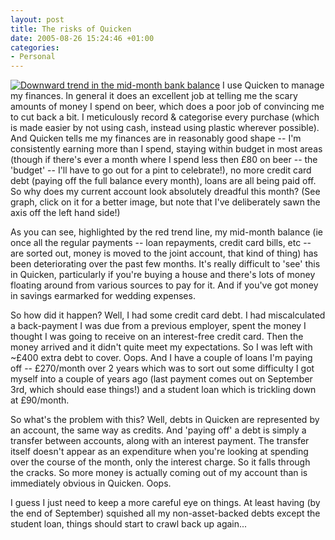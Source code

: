 ```yaml
---
layout: post
title: The risks of Quicken
date: 2005-08-26 15:24:46 +01:00
categories:
- Personal
---
```

<p><a href="http://woss.name/wp-content/GettingPoorer.gif"><img src='http://woss.name/wp-content/thumb-GettingPoorer.gif' alt='Downward trend in the mid-month bank balance' class="alignright" /></a> I use Quicken to manage my finances.  In general it does an excellent job at telling me the scary amounts of money I spend on beer, which does a poor job of convincing me to cut back a bit.  I meticulously record &amp; categorise every purchase (which is made easier by not using cash, instead using plastic wherever possible).  And Quicken tells me my finances are in reasonably good shape -- I'm consistently earning more than I spend, staying within budget in most areas (though if there's ever a month where I spend less then &pound;80 on beer -- the 'budget' -- I'll have to go out for a pint to celebrate!), no more credit card debt (paying off the full balance every month), loans are all being paid off.  So why does my current account look absolutely dreadful this month?  (See graph, click on it for a better image, but note that I've deliberately sawn the axis off the left hand side!)</p>

As you can see, highlighted by the red trend line, my mid-month balance (ie once all the regular payments -- loan repayments, credit card bills, etc -- are sorted out, money is moved to the joint account, that kind of thing) has been deteriorating over the past few months.  It's really difficult to 'see' this in Quicken, particularly if you're buying a house and there's lots of money floating around from various sources to pay for it.  And if you've got money in savings earmarked for wedding expenses.

So how did it happen?  Well, I had some credit card debt.  I had miscalculated a back-payment I was due from a previous employer, spent the money I thought I was going to receive on an interest-free credit card.  Then the money arrived and it didn't quite meet my expectations.  So I was left with ~&pound;400 extra debt to cover.  Oops.  And I have a couple of loans I'm paying off -- &pound;270/month over 2 years which was to sort out some difficulty I got myself into a couple of years ago (last payment comes out on September 3rd, which should ease things!) and a student loan which is trickling down at &pound;90/month.

So what's the problem with this?  Well, debts in Quicken are represented by an account, the same way as credits.  And 'paying off' a debt is simply a transfer between accounts, along with an interest payment.  The transfer itself doesn't appear as an expenditure when you're looking at spending over the course of the month, only the interest charge.  So it falls through the cracks.  So more money is actually coming out of my account than is immediately obvious in Quicken.  Oops.

I guess I just need to keep a more careful eye on things.  At least having (by the end of September) squished all my non-asset-backed debts except the student loan, things should start to crawl back up again...
